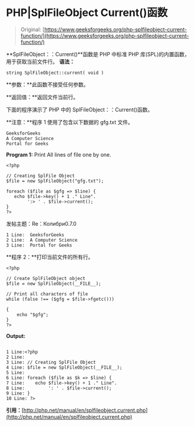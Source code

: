 # PHP|SplFileObject Current()函数

> Original: [https://www.geeksforgeeks.org/php-splfileobject-current-function/](https://www.geeksforgeeks.org/php-splfileobject-current-function/)

**SplFileObject：：Current()**函数是 PHP 中标准 PHP 库(SPL)的内置函数，用于获取当前文件行。
**语法：**

```
string SplFileObject::current( void )
```

**参数：**此函数不接受任何参数。

**返回值：**返回文件当前行。

下面的程序演示了 PHP 中的 SplFileObject：：Current()函数。

**注意：**程序 1 使用了包含以下数据的 gfg.txt 文件。

```
GeeksforGeeks
A Computer Science 
Portal for Geeks
```

**Program 1:** Print All lines of file one by one.

```
<?php

// Creating SplFile Object
$file = new SplFileObject("gfg.txt");

foreach ($file as $gfg => $line) {
   echo $file->key() + 1 ." Line".  
        ':> ' . $file->current();
}
?>
```

发帖主题：Re：Колибри0.7.0

```
1 Line:  GeeksforGeeks
2 Line:  A Computer Science 
3 Line:  Portal for Geeks

```

**程序 2：**打印当前文件的所有行。

```
<?php

// Create SplFileObject object
$file = new SplFileObject(__FILE__);

// Print all characters of file 
while (false !== ($gfg = $file->fgetc()))

{
    echo "$gfg";
}
?>
```

**Output:**

```

1 Line:<?php
2 Line: 
3 Line: // Creating SplFile Object
4 Line: $file = new SplFileObject(__FILE__);
5 Line: 
6 Line: foreach ($file as $k => $line) {
7 Line:    echo $file->key() + 1 ." Line".  
8 Line:         ': ' . $file->current();
9 Line: }
10 Line: ?>

```

**引用：**[http://php.net/manual/en/splfileobject.current.php](http://php.net/manual/en/splfileobject.current.php)